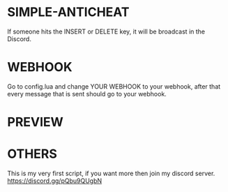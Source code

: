 # SIMPLE-ANTICHEAT
If someone hits the INSERT or DELETE key, it will be broadcast in the Discord.

# WEBHOOK                                             
Go to config.lua and change YOUR WEBHOOK to your webhook, after that every message that is sent should go to your webhook.

# PREVIEW


# OTHERS
This is my very first script, if you want more then join my discord server.
https://discord.gg/pQbu9QUgbN
